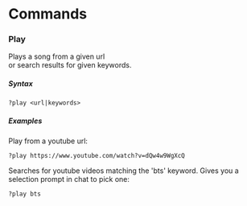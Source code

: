 # Commands

### Play

Plays a song from a given url  
or search results for given keywords.  

##### Syntax  
```
?play <url|keywords>
```

##### Examples

Play from a youtube url:
```
?play https://www.youtube.com/watch?v=dQw4w9WgXcQ
```

Searches for youtube videos matching the 'bts' keyword. Gives you a selection prompt in chat to pick one:
```
?play bts
```
